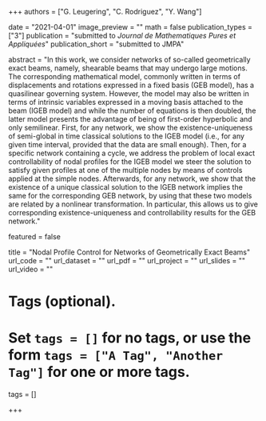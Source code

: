 +++
authors = ["G. Leugering",  "C. Rodriguez", "Y. Wang"]

date = "2021-04-01"
image_preview = ""
math = false
publication_types = ["3"]
publication = "submitted to *Journal de Mathematiques Pures et Appliquées*"
publication_short = "submitted to JMPA"


abstract = "In this work, we consider networks of so-called geometrically exact beams, namely, shearable beams that may undergo large motions. The corresponding mathematical model, commonly written in terms of displacements and rotations expressed in a fixed basis (GEB model), has a quasilinear governing system. However, the model may also be written in terms of intrinsic variables expressed in a moving basis attached to the beam (IGEB model) and while the number of equations is then doubled, the latter model presents the advantage of being of first-order hyperbolic and only semilinear. First, for any network, we show the existence-uniqueness of semi-global in time classical solutions to the IGEB model (i.e., for any given time interval, provided that the data are small enough). Then, for a specific network containing a cycle, we address the problem of local exact controllability of nodal profiles for the IGEB model we steer the solution to satisfy given profiles at one of the multiple nodes by means of controls applied at the simple nodes. Afterwards, for any network, we show that the existence of a unique classical solution to the IGEB network implies the same for the corresponding GEB network, by using that these two models are related by a nonlinear transformation. In particular, this allows us to give corresponding existence-uniqueness and controllability results for the GEB network."


featured = false

title =  "Nodal Profile Control for Networks of Geometrically Exact Beams"
url_code = ""
url_dataset = ""
url_pdf = ""
url_project = ""
url_slides = ""
url_video = ""

# Tags (optional).
#   Set `tags = []` for no tags, or use the form `tags = ["A Tag", "Another Tag"]` for one or more tags.
tags = []


+++
